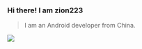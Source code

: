 ### Hi there! I am zion223

> I am an Android developer from China.
<!--
**zion223/zion223** is a ✨ _special_ ✨ repository because its `README.md` (this file) appears on your GitHub profile.

Here are some ideas to get you started:

- 🔭 I’m currently working on ...
- 🌱 I’m currently learning ...
- 👯 I’m looking to collaborate on ...
- 🤔 I’m looking for help with ...
- 💬 Ask me about ...
- 📫 How to reach me: ...
- 😄 Pronouns: ...
- ⚡ Fun fact: ...
-->
<!--[![Focus Repo](https://github-readme-stats.vercel.app/api/pin/?username=zion223&repo=NeteaseCloudMusic-MVVM&show_owner=true)](https://github.com/zion223/NeteaseCloudMusic-MVVM)-->
<a href="https://github.com/anuraghazra/github-readme-stats">
  <img align="center" src="https://github-readme-stats.vercel.app/api?username=zion223&layout=compact&show_icons=true" />
</a>

<!--[![zion223's github stats](https://github-readme-stats.vercel.app/api?username=zion223)](https://github.com/anuraghazra/github-readme-stats)
[![Top Langs](https://github-readme-stats.vercel.app/api/top-langs/?username=zion223&layout=compact)](https://github.com/anuraghazra/github-readme-stats)-->

